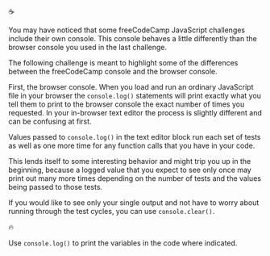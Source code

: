 :coffee:

You may have noticed that some freeCodeCamp JavaScript challenges include their own console. This console behaves a little differently than the browser console you used in the last challenge.

The following challenge is meant to highlight some of the differences between the freeCodeCamp console and the browser console.

First, the browser console. When you load and run an ordinary JavaScript file in your browser the `console.log()` statements will print exactly what you tell them to print to the browser console the exact number of times you requested. In your in-browser text editor the process is slightly different and can be confusing at first.

Values passed to `console.log()` in the text editor block run each set of tests as well as one more time for any function calls that you have in your code.

This lends itself to some interesting behavior and might trip you up in the beginning, because a logged value that you expect to see only once may print out many more times depending on the number of tests and the values being passed to those tests.

If you would like to see only your single output and not have to worry about running through the test cycles, you can use `console.clear()`.

:fire:

Use `console.log()` to print the variables in the code where indicated.